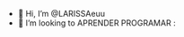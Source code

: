 - 👋 Hi, I’m @LARISSAeuu
- 💞️ I’m looking to  APRENDER    PROGRAMAR  :

<!---
LARISSAeuu/LARISSAeuu is a ✨ special ✨ repository because its `README.md` (this file) appears on your GitHub profile.
You can click the Preview link to take a look at your changes.
--->
